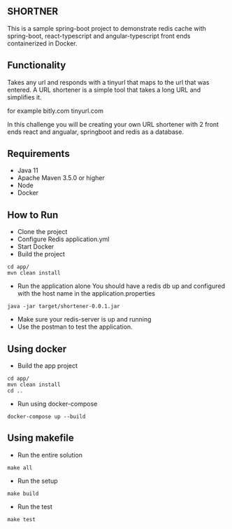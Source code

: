 ## SHORTNER

This is a sample spring-boot project to demonstrate redis cache with spring-boot, react-typescript 
and angular-typescript front ends containerized 
in Docker.

## Functionality
Takes any url and responds with a tinyurl that maps to the url that was entered.
A URL shortener is a simple tool that takes a long URL and simplifies it.

for example
    bitly.com
    tinyurl.com

In this challenge you will be creating your own URL shortener with 2 front ends react and angualar, springboot and redis
as a database.


## Requirements
* Java 11
* Apache Maven 3.5.0 or higher
* Node
* Docker


## How to Run

- Clone the project
- Configure Redis application.yml
- Start Docker
- Build the project
```
cd app/
mvn clean install
```
- Run the application alone
    You should have a redis db up and configured 
    with the host name in the application.properties
```
java -jar target/shortener-0.0.1.jar
```
- Make sure your redis-server is up and running
- Use the postman to test the application.

## Using docker

- Build the app project
```
cd app/
mvn clean install
cd ..
```
- Run using docker-compose
```
docker-compose up --build 
```

## Using makefile

- Run the entire solution
```
make all
```
- Run the setup
``` 
make build
```
- Run the test
```
make test
```
